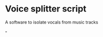 # Voice splitter script
A software to isolate vocals from music tracks

<p align="left">
  <strong>-</strong>
  <br/>
  <img src=""/>
</p>
